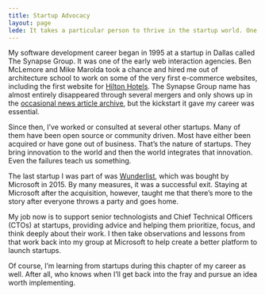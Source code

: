 ```yaml
---
title: Startup Advocacy
layout: page
lede: It takes a particular person to thrive in the startup world. One who is highly adaptable, driven to try something new, willing to fail, and then pick themselves up again and give it another go.
---
```


My software development career began in 1995 at a startup in Dallas called The Synapse Group. It was one of the early web interaction agencies. Ben McLemore and Mike Marolda took a chance and hired me out of architecture school to work on some of the very first e-commerce websites, including the first website for [Hilton Hotels](https://hilton.com). The Synapse Group name has almost entirely disappeared through several mergers and only shows up in the [occasional news article archive](https://www.bizjournals.com/dallas/stories/1997/09/29/smallb1.html), but the kickstart it gave my career was essential.

Since then, I’ve worked or consulted at several other startups. Many of them have been open source or community driven. Most have either been acquired or have gone out of business. That’s the nature of startups. They bring innovation to the world and then the world integrates that innovation. Even the failures teach us something.

The last startup I was part of was [Wunderlist](https://wunderlist.com), which was bought by Microsoft in 2015. By many measures, it was a successful exit. Staying at Microsoft after the acquisition, however, taught me that there’s more to the story after everyone throws a party and goes home.

My job now is to support senior technologists and Chief Technical Officers (CTOs) at startups, providing advice and helping them prioritize, focus, and think deeply about their work. I then take observations and lessons from that work back into my group at Microsoft to help create a better platform to launch startups.

Of course, I’m learning from startups during this chapter of my career as well. After all, who knows when I’ll get back into the fray and pursue an idea worth implementing.